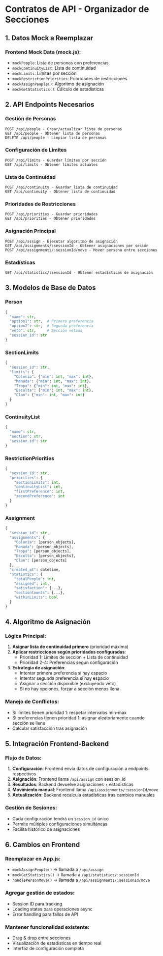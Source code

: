 # Contratos de API - Organizador de Secciones

## 1. Datos Mock a Reemplazar

### Frontend Mock Data (mock.js):
- `mockPeople`: Lista de personas con preferencias
- `mockContinuityList`: Lista de continuidad 
- `mockLimits`: Límites por sección
- `mockRestrictionPriorities`: Prioridades de restricciones
- `mockAssignPeople()`: Algoritmo de asignación
- `mockGetStatistics()`: Cálculo de estadísticas

## 2. API Endpoints Necesarios

### Gestión de Personas
```
POST /api/people - Crear/actualizar lista de personas
GET /api/people - Obtener lista de personas
DELETE /api/people - Limpiar lista de personas
```

### Configuración de Límites
```
POST /api/limits - Guardar límites por sección
GET /api/limits - Obtener límites actuales
```

### Lista de Continuidad
```
POST /api/continuity - Guardar lista de continuidad
GET /api/continuity - Obtener lista de continuidad
```

### Prioridades de Restricciones
```
POST /api/priorities - Guardar prioridades
GET /api/priorities - Obtener prioridades
```

### Asignación Principal
```
POST /api/assign - Ejecutar algoritmo de asignación
GET /api/assignments/:sessionId - Obtener asignaciones por sesión
POST /api/assignments/:sessionId/move - Mover persona entre secciones
```

### Estadísticas
```
GET /api/statistics/:sessionId - Obtener estadísticas de asignación
```

## 3. Modelos de Base de Datos

### Person
```python
{
  "name": str,
  "option1": str,  # Primera preferencia
  "option2": str,  # Segunda preferencia  
  "veto": str,     # Sección vetada
  "session_id": str
}
```

### SectionLimits
```python
{
  "session_id": str,
  "limits": {
    "Colonia": {"min": int, "max": int},
    "Manada": {"min": int, "max": int},
    "Tropa": {"min": int, "max": int},
    "Esculta": {"min": int, "max": int},
    "Clan": {"min": int, "max": int}
  }
}
```

### ContinuityList
```python
{
  "name": str,
  "section": str,
  "session_id": str
}
```

### RestrictionPriorities
```python
{
  "session_id": str,
  "priorities": {
    "sectionLimits": int,
    "continuityList": int, 
    "firstPreference": int,
    "secondPreference": int
  }
}
```

### Assignment
```python
{
  "session_id": str,
  "assignments": {
    "Colonia": [person_objects],
    "Manada": [person_objects],
    "Tropa": [person_objects],
    "Esculta": [person_objects],
    "Clan": [person_objects]
  },
  "created_at": datetime,
  "statistics": {
    "totalPeople": int,
    "assigned": int,
    "satisfaction": {...},
    "sectionCounts": {...},
    "withinLimits": bool
  }
}
```

## 4. Algoritmo de Asignación

### Lógica Principal:
1. **Asignar lista de continuidad primero** (prioridad máxima)
2. **Aplicar restricciones según prioridades configuradas**:
   - Prioridad 1: Límites de sección + Lista de continuidad
   - Prioridad 2-4: Preferencias según configuración
3. **Estrategia de asignación**:
   - Intentar primera preferencia si hay espacio
   - Intentar segunda preferencia si hay espacio
   - Asignar a sección disponible (excluyendo veto)
   - Si no hay opciones, forzar a sección menos llena

### Manejo de Conflictos:
- Si límites tienen prioridad 1: respetar intervalos min-max
- Si preferencias tienen prioridad 1: asignar aleatoriamente cuando sección se llene
- Calcular satisfacción tras asignación

## 5. Integración Frontend-Backend

### Flujo de Datos:
1. **Configuración**: Frontend envía datos de configuración a endpoints respectivos
2. **Asignación**: Frontend llama `/api/assign` con session_id
3. **Resultados**: Backend devuelve asignaciones + estadísticas
4. **Movimiento manual**: Frontend llama `/api/assignments/:sessionId/move`
5. **Actualización**: Backend recalcula estadísticas tras cambios manuales

### Gestión de Sesiones:
- Cada configuración tendrá un `session_id` único
- Permite múltiples configuraciones simultáneas
- Facilita histórico de asignaciones

## 6. Cambios en Frontend

### Reemplazar en App.js:
- `mockAssignPeople()` → llamada a `/api/assign`
- `mockGetStatistics()` → llamada a `/api/statistics/:sessionId`
- `handlePersonMove()` → llamada a `/api/assignments/:sessionId/move`

### Agregar gestión de estados:
- Session ID para tracking
- Loading states para operaciones async
- Error handling para fallos de API

### Mantener funcionalidad existente:
- Drag & drop entre secciones
- Visualización de estadísticas en tiempo real
- Interfaz de configuración completa